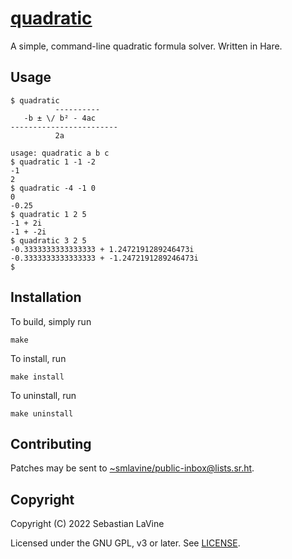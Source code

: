 # [quadratic](https://sr.ht/~smlavine/quadratic)

A simple, command-line quadratic formula solver. Written in Hare.

## Usage

```
$ quadratic
          ----------
   -b ± \/ b² - 4ac
------------------------
          2a

usage: quadratic a b c
$ quadratic 1 -1 -2
-1
2
$ quadratic -4 -1 0
0
-0.25
$ quadratic 1 2 5
-1 + 2i
-1 + -2i
$ quadratic 3 2 5
-0.3333333333333333 + 1.2472191289246473i
-0.3333333333333333 + -1.2472191289246473i
$
```

## Installation

To build, simply run

```
make
```

To install, run

```
make install
```

To uninstall, run

```
make uninstall
```

## Contributing

Patches may be sent to [~smlavine/public-inbox@lists.sr.ht](https://lists.sr.ht/~smlavine/public-inbox).

## Copyright

Copyright (C) 2022 Sebastian LaVine

Licensed under the GNU GPL, v3 or later. See [LICENSE][license].

[license]: https://git.sr.ht/~smlavine/quadratic/tree/master/item/LICENSE
